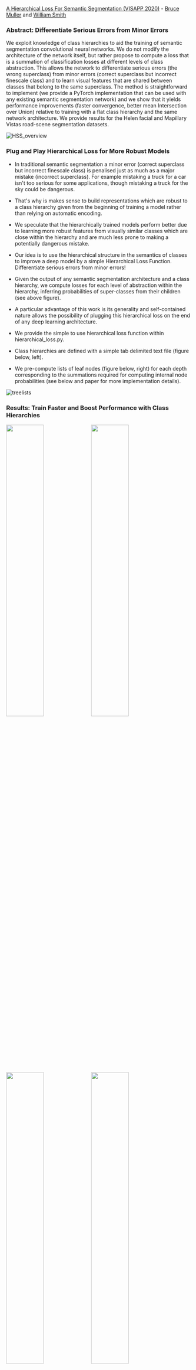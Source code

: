[A Hierarchical Loss For Semantic Segmentation (VISAPP 2020)](http://www.visapp.visigrapp.org/) - [Bruce Muller](https://www.cs.york.ac.uk/cvpr/member/bruce/) and [William Smith](https://www.cs.york.ac.uk/cvpr/member/will/)

### Abstract: Differentiate Serious Errors from Minor Errors

We exploit knowledge of class hierarchies to aid the training of semantic segmentation convolutional neural networks. We do not modify the architecture of the network itself, but rather propose to compute a loss that is a summation of classification losses at different levels of class abstraction. This allows the network to differentiate serious errors (the wrong superclass) from minor errors (correct superclass but incorrect finescale class) and to learn visual features that are shared between classes that belong to the same superclass. The method is straightforward to implement (we provide a PyTorch implementation that can be used with any existing semantic segmentation network) and we show that it yields performance improvements (faster convergence, better mean Intersection over Union) relative to training with a flat class hierarchy and the same network architecture. We provide results for the Helen facial and Mapillary Vistas road-scene segmentation datasets.

![HSS_overview](imgs/HSSOverview.png)

### Plug and Play Hierarchical Loss for More Robust Models

* In traditional semantic segmentation a minor error (correct superclass but incorrect finescale class) is penalised just as much as a major mistake (incorrect superclass). For example mistaking a truck for a car isn't too serious for some applications, though mistaking a truck for the sky could be dangerous.

* That's why is makes sense to build representations which are robust to a class hierarchy given from the beginning of training a model rather than relying on automatic encoding.

* We speculate that the hierarchically trained models perform better due to learning more robust features from visually similar classes which are close within the hierarchy and are much less prone to making a potentially dangerous mistake.

* Our idea is to use the hierarchical structure in the semantics of classes to improve a deep model by a simple Hierarchical Loss Function. Differentiate serious errors from minor errors!

* Given the output of any semantic segmentation architecture and a class hierarchy, we compute losses for each level of abstraction within the hierarchy, inferring probabilities of super-classes from their children (see above figure).

* A particular advantage of this work is its generality and self-contained nature allows the possibility of plugging this hierarchical loss on the end of any deep learning architecture.

* We provide the simple to use hierarchical loss function within hierarchical_loss.py.

* Class hierarchies are defined with a simple tab delimited text file (figure below, left).

* We pre-compute lists of leaf nodes (figure below, right) for each depth corresponding to the summations required for computing internal node probabilities (see below and paper for more implementation details).

![treelists](imgs/treelists.png)


### Results: Train Faster and Boost Performance with Class Hierarchies

<img src="https://user-images.githubusercontent.com/48244902/74934658-9ec86600-53de-11ea-955f-ca04609164c7.png" width="45%"></img> <img src="https://user-images.githubusercontent.com/48244902/74934659-9ff99300-53de-11ea-80f1-82715f323526.png" width="45%"></img> <img src="https://user-images.githubusercontent.com/48244902/74934660-9ff99300-53de-11ea-8001-fbb28c5af672.png" width="45%"></img> <img src="https://user-images.githubusercontent.com/48244902/74934661-a0922980-53de-11ea-8b28-f1f0ffa4d710.png" width="45%"></img> 

Left: Hierarchical Losses during training for vanilla (U-Net) and hierarchically trained models (U-Net+HL).<br/>
Right: Accuracy (Intersection over Union) during training on a test set.<br/>
Top: Helen facial dataset.<br/>
Bottom: Mapillary Vistas road scene dataset.<br/>
Note: Vanilla (U-Net) and hierarchically trained models (U-Net+HL) receive identical input during training.<br/>

* Our research illustrates the potential of using losses that encourage semantically similar classes within a hierarchy to be classified close together, where the model parameters are guided towards a solution not only better quantitatively, but faster in training than using a standard loss implementation.

* Our hierarchically trained model is significantly benefiting from the hierarchical structure in the semantic class labels, particularly in the early phase of training, learning much faster than the vanilla model. This is shown in the above figures (left) where the losses for each hierarchical level outperforms and accelerates significantly initially.

* Any hierarchical structure can be provided to help train your model.

* Note that the deeper loss for finer classes is always larger than a shallower one as it's the more difficult task.

* The above figures (right) also displays mean IOU during training. Performance gain is most significant around epoch 50 and can be observed in the qualitative results from the below figure.

* Similar improvements are shown for the much more challenging Vistas road scene dataset where the number of classes is over 60 (see Vistas paper and the text file mapillary_tree.txt for the hierarchy we used).

* We also contribute a numerically stable formulation for computing log and softmax of a network output separately, a necessity for summing probabilities according to a hierarchical structure.

* Our experiments use the Helen facial dataset (http://www.ifp.illinois.edu/~vuongle2/helen/ and http://pages.cs.wisc.edu/~lizhang/projects/face-parsing/) and the Mapillary Vistas road scene dataset (https://www.mapillary.com/dataset/vistas?pKey=aFWuj_m4nGoq3-tDz5KAqQ&lat=20&lng=0&z=1.5).

![helenpreds](imgs/helenpreds.png)
![vistaspreds](imgs/vistaspreds.png)


### Try It Yourself

* The main things you need are:
  * The hierarchical loss function (see hierarchical_loss.py) which you are free to augment into your own process.
  * Some way of translating the indented text file into a of integers for input to this loss function. We used some general python which you could use too (see ptsemseg/tree.py).

* Implemented in PyTorch 1.0.0. We used Anaconda 5.2.0 and CUDA 9.0.176. 
* Provide your own intuitive hierarchy unique to your own data (see faces_tree.txt for an example).
* For semantic segmentation your data should usually be integer values for the classes. 

* Note you may need to correct your hierarchical representation within training to hold the correct channels (see train.py the class_lookup list and update_channels function (in ptsemseg/tree.py)): 

* We used U-Net for a simple model for comparison purposes but you are free to use your own.


### Acknowledgements

We would like to thank Meet Shah (https://github.com/meetshah1995/pytorch-semseg) and the contributors there for the great semantic segmentation code base with data loading, model and metric support.

### Reference

Muller, B.R., Smith, W.A.P., 2020. A Hierarchical Loss for Semantic Segmentation. In Proceedings of the 15th International Joint Conference on Computer Vision, Imaging and Computer Graphics Theory and Applications VISAPP 2020. SCITEPRESS.

Please feel free to get in touch if your are interested in our research! (brm512@york.ac.uk)


